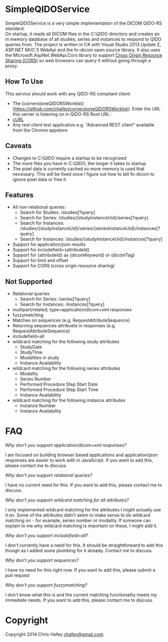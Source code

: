 SimpleQIDOService
=================

SimpleQIDOService is a very simple implementation of the DICOM QIDO-RS standard.  
On startup, it reads all DICOM files in the C:\QIDO directory and creates an in memory
database of all studies, series and instances to respond to QIDO queries from.  The project
is written in C# with Visual Studio 2013 Update 2, ASP.NET MVC 5 WebApi and the fo-dicom
open source library.  It also uses the Microsoft.AspNet.WebApi.Cors library to support
[Cross Origin Resource Sharing (CORS)](http://en.wikipedia.org/wiki/Cross-origin_resource_sharing)
so web browsers can query it without going through a proxy.

How To Use
----------

This service should work with any QIDO-RS compliant client:

* The [cornerstoneQIDORSWorklist] (https://github.com/chafey/cornerstoneQIDORSWorklist).  Enter the URL this server is listening on in QIDO-RS Root URL:
* [cURL](http://curl.haxx.se/)
* Any rest client test application e.g. "Advanced REST client" available from the Chrome appstore

Caveats
-------

* Changes to C:\QIDO require a startup to be recognized
* The more files you have in C:\QIDO, the longer it takes to startup 
* The pixel data is currently cached so more memory is used that necessary.  This will be fixed once I figure out how to tell fo-dicom to ignore pixel data or free it

Features
--------

* All non-relational queries:
  * Search for Studies: /studies[?query]
  * Search for Series: /studies/{studyInstanceUid}/series[?query]
  * Search for Instances: /studies/{studyInstanceUid}/series/{seriesInstanceUid}/instances[?query]
  * Search for Instances: /studies/{studyInstanceUid}/instances[?query]
* Support for application/json results
* Support for includefield={attributeId}
* Support for {attributeId} as {dicomKeyword} or {dicomTag}
* Support for limit and offset
* Support for CORS (cross origin resource sharing)

Not Supported
-------------

* Relational queries
  * Search for Series: /series[?query]
  * Search for Instances: /instances[?query]
* multipart/related; type=application/dicom+xml responses
* fuzzymatching
* Matches on sequences (e.g. RequestAttributeSequence)
* Returning sequences attribuets in responses (e.g. RequestAttributeSequence)
* includefield=all
* wildcard matching for the following study attributes
  * StudyDate
  * StudyTIme
  * Modalities in study
  * Instance Availability
* wildcard matching for the following series attributes
  * Modality
  * Series Number
  * Performed Procedure Step Start Date
  * Performed Procedure Step Start Time
  * Instance Availability
* wildcard matching for the following instance attributes
  * Instance Number
  * Instance Availability

FAQ
===

_Why don't you support application/dicom+xml responses?_

I am focused on building browser based applications and application/json responses are easier to work with in JavaScript.
If you want to add this, please contact me to discuss.

_Why don't you support relational queries?_

I have no current need for this.  If you want to add this, please contact me to discuss.

_Why don't you support wildcard matching for all attributes?_

I only implemented wildcard matching for the attributes I might actually use it on.  Some of the attributes didn't seem to make
sense to do wildcard matching on - for example, series number or modality.  If someone can explain to me why wildcard
matching is important on these, I might add it.

_Why don't you support includefield=all?_

I don't currently have a need for this.  It should be straightforward to add this though as I added some plumbing for it already.
Contact me to discuss.

_Why don't you support sequences?_

I have no need for this right now.  If you want to add this, please submit a pull request

_Why don't you support fuzzymatching?_

I don't know what this is and the current matching functionality meets my immediate needs.  If you want to add this, please contact me
to discuss.

Copyright
=========

Copyright 2014 Chris Hafey [chafey@gmail.com](mailto:chafey@gmail.com)

